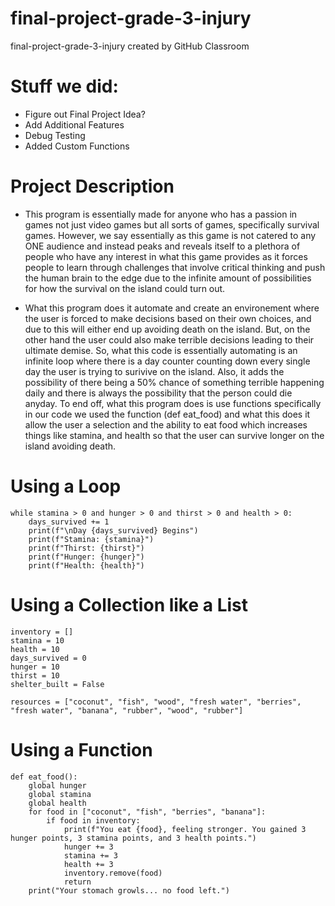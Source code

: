 # final-project-grade-3-injury
final-project-grade-3-injury created by GitHub Classroom


# Stuff we did:
 - Figure out Final Project Idea?
 - Add Additional Features
 - Debug Testing
 - Added Custom Functions

# Project Description
- This program is essentially made for anyone who has a passion in games not just video games but all sorts of games, specifically survival games. However, we say essentially as this game is not catered to any ONE audience and instead peaks and reveals itself to a plethora of people who have any interest in what this game provides as it forces people to learn through challenges that involve critical thinking and push the human brain to the edge due to the infinite amount of possibilities for how the survival on the island could turn out.

- What this program does it automate and create an environement where the user is forced to make decisions based on their own choices, and due to this will either end up avoiding death on the island. But, on the other hand the user could also make terrible decisions leading to their ultimate demise. So, what this code is essentially automating is an infinite loop where there is a day counter counting down every single day the user is trying to surivive on the island. Also, it adds the possibility of there being a 50% chance of something terrible happening daily and there is always the possibility that the person could die anyday. To end off, what this program does is use functions specifically in our code we used the function (def eat_food) and what this does it allow the user a selection and the ability to eat food which increases things like stamina, and health so that the user can survive longer on the island avoiding death.

  
# Using a Loop
```
while stamina > 0 and hunger > 0 and thirst > 0 and health > 0:
    days_survived += 1
    print(f"\nDay {days_survived} Begins")
    print(f"Stamina: {stamina}")
    print(f"Thirst: {thirst}")
    print(f"Hunger: {hunger}")
    print(f"Health: {health}")
```
# Using a Collection like a List
```
inventory = []
stamina = 10
health = 10
days_survived = 0
hunger = 10
thirst = 10
shelter_built = False

resources = ["coconut", "fish", "wood", "fresh water", "berries", "fresh water", "banana", "rubber", "wood", "rubber"]
```
# Using a Function
```
def eat_food():
    global hunger
    global stamina
    global health
    for food in ["coconut", "fish", "berries", "banana"]:
        if food in inventory:
            print(f"You eat {food}, feeling stronger. You gained 3 hunger points, 3 stamina points, and 3 health points.")
            hunger += 3
            stamina += 3
            health += 3
            inventory.remove(food)
            return
    print("Your stomach growls... no food left.")
```





